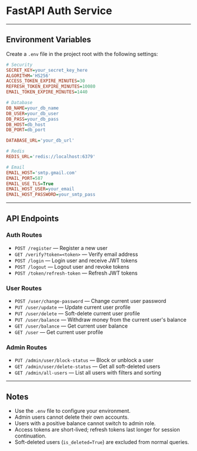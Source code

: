 # FastAPI Auth Service

---

## Environment Variables

Create a `.env` file in the project root with the following settings:

```ini
# Security
SECRET_KEY=your_secret_key_here
ALGORITHM='HS256'
ACCESS_TOKEN_EXPIRE_MINUTES=30
REFRESH_TOKEN_EXPIRE_MINUTES=10080
EMAIL_TOKEN_EXPIRE_MINUTES=1440

# Database
DB_NAME=your_db_name
DB_USER=your_db_user
DB_PASS=your_db_pass
DB_HOST=db_host
DB_PORT=db_port

DATABASE_URL='your_db_url'

# Redis
REDIS_URL='redis://localhost:6379'

# Email
EMAIL_HOST='smtp.gmail.com'
EMAIL_PORT=587
EMAIL_USE_TLS=True
EMAIL_HOST_USER=your_email
EMAIL_HOST_PASSWORD=your_smtp_pass
```
---

## API Endpoints

### Auth Routes

- `POST /register` — Register a new user  
- `GET /verify?token=<token>` — Verify email address  
- `POST /login` — Login user and receive JWT tokens  
- `POST /logout` — Logout user and revoke tokens  
- `POST /token/refresh-token` — Refresh JWT tokens

### User Routes

- `POST /user/change-password` — Change current user password  
- `PUT /user/update` — Update current user profile  
- `PUT /user/delete` — Soft-delete current user profile  
- `PUT /user/balance` — Withdraw money from the current user's balance 
- `GET /user/balance` — Get current user balance
- `GET /user` — Get current user profile

### Admin Routes

- `PUT /admin/user/block-status` — Block or unblock a user  
- `GET /admin/user/delete-status` — Get all soft-deleted users  
- `GET /admin/all-users` — List all users with filters and sorting  

---

## Notes

- Use the `.env` file to configure your environment.  
- Admin users cannot delete their own accounts.  
- Users with a positive balance cannot switch to admin role.  
- Access tokens are short-lived; refresh tokens last longer for session continuation.  
- Soft-deleted users (`is_deleted=True`) are excluded from normal queries.
